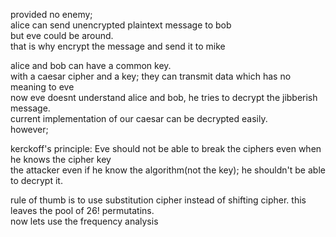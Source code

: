 provided no enemy;  
alice can send unencrypted plaintext message to bob  
but eve could be around.  
that is why encrypt the message and send it to mike  

alice and bob can have a common key.  
with a caesar cipher and a key; they can transmit data which has no meaning to eve  
now eve doesnt understand alice and bob, he tries to decrypt the jibberish message.  
current implementation of our caesar can be decrypted easily.  
however;  

kerckoff's principle: Eve should not be able to break the ciphers even when he knows the cipher key  
the attacker even if he know the algorithm(not the key); he shouldn't be able to decrypt it.  

rule of thumb is to use substitution cipher instead of shifting cipher. this leaves the pool of 26! permutatins.  
now lets use the frequency analysis